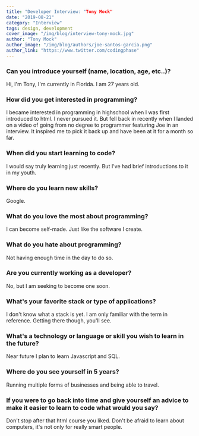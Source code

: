 ```yaml
---
title: "Developer Interview: "Tony Mock"
date: "2019-08-21"
category: "Interview"
tags: design, development
cover_image: "/img/blog/interview-tony-mock.jpg"
author: "Tony Mock"
author_image: "/img/blog/authors/joe-santos-garcia.png"
author_link: "https://www.twitter.com/codingphase"
---
```


### Can you introduce yourself (name, location, age, etc..)?

Hi, I'm Tony, I'm currently in Florida. I am 27 years old.

### How did you get interested in programming?

I became interested in programming in highschool when I was first introduced to html. I never pursued it. But fell back in recently when I landed on a video of going from no degree to programmer featuring Joe in an interview. It inspired me to pick it back up and have been at it for a month so far.

### When did you start learning to code?

I would say truly learning just recently. But I've had brief introductions to it in my youth.

### Where do you learn new skills?

Google.

### What do you love the most about programming?

I can become self-made. Just like the software I create.

### What do you hate about programming?

Not having enough time in the day to do so.

### Are you currently working as a developer?

No, but I am seeking to become one soon.

### What's your favorite stack or type of applications?

I don't know what a stack is yet. I am only familiar with the term in reference. Getting there though, you'll see.

### What's a technology or language or skill you wish to learn in the future?

Near future I plan to learn Javascript and SQL.

### Where do you see yourself in 5 years?

Running multiple forms of businesses and being able to travel.

### If you were to go back into time and give yourself an advice to make it easier to learn to code what would you say?

Don't stop after that html course you liked. Don't be afraid to learn about computers, it's not only for really smart people.
